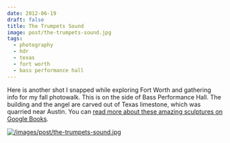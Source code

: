 ```yaml
---
date: 2012-06-19
draft: false
title: The Trumpets Sound
image: post/the-trumpets-sound.jpg
tags:
  - photography
  - hdr
  - texas
  - fort worth
  - bass performance hall
---
```


Here is another shot I snapped while exploring Fort Worth and gathering info for my fall photowalk. This is on the side of Bass Performance Hall.  The building and the angel are carved out of Texas limestone, which was quarried near Austin. You can [read more about these amazing sculptures on Google Books](http://books.google.com/books/about/Angels_on_high.html?id=oWhQAAAAMAAJ "Angels on high: Márton Váró's limestone angels on the Nancy Lee and Perry R. Bass Performance Hall in Fort Worth, Texas").

[![/images/post/the-trumpets-sound.jpg](/images/post/the-trumpets-sound.jpg)](/images/post/the-trumpets-sound.jpg)
